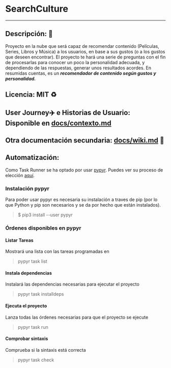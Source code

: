 # SearchCulture
---
## Descripción: :page_with_curl:

Proyecto en la nube que será capaz de recomendar contenido (Películas, Series, Libros y Música) a los usuarios, en base a sus gustos (o a los gustos que deseen encontrar). El proyecto te hará una serie de preguntas con el fin de procesarlas para conocer un poco la personalidad adecuada, y dependiendo de las respuestas, generar unos resultados acordes. En resumidas cuentas, es un ___recomendador de contenido según gustos y personalidad.___

## Licencia: MIT :recycle:

## User Journey:airplane: e Historias de Usuario: Disponible en [docs/contexto.md](https://github.com/migueorg/SearchCulture/blob/Objetivo-1/docs/contexto.md) 

## Otra documentación secundaria: [docs/wiki.md](https://github.com/migueorg/SearchCulture/blob/Objetivo-1/docs/wiki.md) :file_folder:

## Automatización:

Como Task Runner se ha optado por usar [pypyr](https://github.com/pypyr/pypyr). Puedes ver su proceso de elección [aquí](https://github.com/migueorg/SearchCulture/blob/Objetivo-3/docs/taskrunner_choice.md).

### Instalación pypyr
Para poder usar pypyr es necesaria su instalación a traves de pip (por lo que Python y pip son necesarios y se da por hecho que están instalados).
> $ pip3 install --user pypyr

### Órdenes disponibles en pypyr

#### Listar Tareas
Mostrará una lista con las tareas programadas en 
> pypyr task list

#### Instala dependencias
Instalará las dependencias necesarias para ejecutar el proyecto
> pypyr task installdeps

#### Ejecuta el proyecto
Lanza todas las órdenes necesarias para que el proyecto se ejecute
> pypyr task run

#### Comprobar sintaxis
Comprueba si la sintaxis está correcta
> pypyr task check